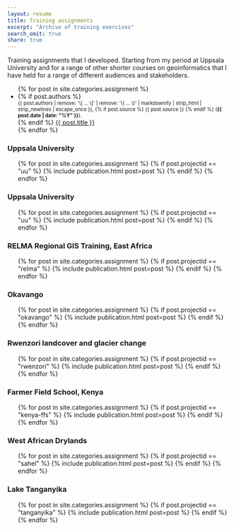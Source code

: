 ```yaml
---
layout: resume
title: Training assignments
excerpt: "Archive of training exercises"
search_omit: true
share: true
---
```


Training assignments that I developed. Starting from my period at Uppsala University and for a range of other shorter courses on geoinformatics that I have held for a range of different audiences and stakeholders.

<ul class="post-list">
  {% for post in site.categories.assignment %}
    <li><article>
    {% if post.authors %}
      <span style="font-size: 80%; display: block;">{{ post.authors | remove: '\[ ... \]' | remove: '\( ... \)' | markdownify | strip_html | strip_newlines | escape_once }},
    {% if post.source %}
     {{ post.source }}
    {% endif %}
    (<span style="font-weight: bold;"><time datetime="{{ post.date | date_to_xmlschema }}">{{ post.date | date: "%Y" }}</time></span>).
    </span>
    {% endif %}
    <a href="{{ site.url }}{{ post.url }}">{{ post.title }}</a>
    </article></li>
  {% endfor %}
</ul>

### Uppsala University

<ul class="post-list">
{% for post in site.categories.assignment %}
  {% if post.projectid == "uu" %}
    {% include publication.html post=post %}
  {% endif %}
{% endfor %}
</ul>

### Uppsala University

<ul class="post-list">
{% for post in site.categories.assignment %}
  {% if post.projectid == "uu" %}
    {% include publication.html post=post %}
  {% endif %}
{% endfor %}
</ul>

### RELMA Regional GIS Training, East Africa

<ul class="post-list">
{% for post in site.categories.assignment %}
  {% if post.projectid == "relma" %}
    {% include publication.html post=post %}
  {% endif %}
{% endfor %}
</ul>

### Okavango

<ul class="post-list">
{% for post in site.categories.assignment %}
  {% if post.projectid == "okavango" %}
    {% include publication.html post=post %}
  {% endif %}
{% endfor %}
</ul>

### Rwenzori landcover and glacier change

<ul class="post-list">
{% for post in site.categories.assignment %}
  {% if post.projectid == "rwenzori" %}
    {% include publication.html post=post %}
  {% endif %}
{% endfor %}
</ul>

### Farmer Field School, Kenya

<ul class="post-list">
{% for post in site.categories.assignment %}
  {% if post.projectid == "kenya-ffs" %}
    {% include publication.html post=post %}
  {% endif %}
{% endfor %}
</ul>

### West African Drylands

<ul class="post-list">
{% for post in site.categories.assignment %}
  {% if post.projectid == "sahel" %}
    {% include publication.html post=post %}
  {% endif %}
{% endfor %}
</ul>


### Lake Tanganyika

<ul class="post-list">
{% for post in site.categories.assignment %}
  {% if post.projectid == "tanganyika" %}
    {% include publication.html post=post %}
  {% endif %}
{% endfor %}
</ul>
